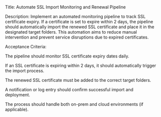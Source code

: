 Title:
Automate SSL Import Monitoring and Renewal Pipeline

Description:
Implement an automated monitoring pipeline to track SSL certificate expiry. If a certificate is set to expire within 2 days, the pipeline should automatically import the renewed SSL certificate and place it in the designated target folders. This automation aims to reduce manual intervention and prevent service disruptions due to expired certificates.

Acceptance Criteria:

The pipeline should monitor SSL certificate expiry dates daily.

If an SSL certificate is expiring within 2 days, it should automatically trigger the import process.

The renewed SSL certificate must be added to the correct target folders.

A notification or log entry should confirm successful import and deployment.

The process should handle both on-prem and cloud environments (if applicable).
